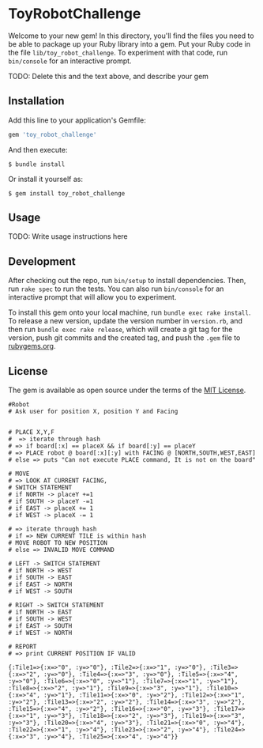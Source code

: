 # ToyRobotChallenge

Welcome to your new gem! In this directory, you'll find the files you need to be able to package up your Ruby library into a gem. Put your Ruby code in the file `lib/toy_robot_challenge`. To experiment with that code, run `bin/console` for an interactive prompt.

TODO: Delete this and the text above, and describe your gem

## Installation

Add this line to your application's Gemfile:

```ruby
gem 'toy_robot_challenge'
```

And then execute:

`$ bundle install`

Or install it yourself as:

`$ gem install toy_robot_challenge`

## Usage

TODO: Write usage instructions here

## Development

After checking out the repo, run `bin/setup` to install dependencies. Then, run `rake spec` to run the tests. You can also run `bin/console` for an interactive prompt that will allow you to experiment.

To install this gem onto your local machine, run `bundle exec rake install`. To release a new version, update the version number in `version.rb`, and then run `bundle exec rake release`, which will create a git tag for the version, push git commits and the created tag, and push the `.gem` file to [rubygems.org](https://rubygems.org).

## License

The gem is available as open source under the terms of the [MIT License](https://opensource.org/licenses/MIT).

```plain
#Robot
# Ask user for position X, position Y and Facing


# PLACE X,Y,F
#  => iterate through hash
# => if board[:x] == placeX && if board[:y] == placeY
# => PLACE robot @ board[:x][:y] with FACING @ [NORTH,SOUTH,WEST,EAST]
# else => puts "Can not execute PLACE command, It is not on the board"

# MOVE
# => LOOK AT CURRENT FACING,
# SWITCH STATEMENT
# if NORTH -> placeY +=1
# if SOUTH -> placeY -=1
# if EAST -> placeX += 1
# if WEST -> placeX -= 1

# => iterate through hash
# if => NEW CURRENT TILE is within hash
# MOVE ROBOT TO NEW POSITION
# else => INVALID MOVE COMMAND

# LEFT -> SWITCH STATEMENT
# if NORTH -> WEST
# if SOUTH -> EAST
# if EAST -> NORTH
# if WEST -> SOUTH

# RIGHT -> SWITCH STATEMENT
# if NORTH -> EAST
# if SOUTH -> WEST
# if EAST -> SOUTH
# if WEST -> NORTH

# REPORT
# => print CURRENT POSITION IF VALID
```

```plain
{:Tile1=>{:x=>"0", :y=>"0"}, :Tile2=>{:x=>"1", :y=>"0"}, :Tile3=>{:x=>"2", :y=>"0"}, :Tile4=>{:x=>"3", :y=>"0"}, :Tile5=>{:x=>"4", :y=>"0"}, :Tile6=>{:x=>"0", :y=>"1"}, :Tile7=>{:x=>"1", :y=>"1"}, :Tile8=>{:x=>"2", :y=>"1"}, :Tile9=>{:x=>"3", :y=>"1"}, :Tile10=>{:x=>"4", :y=>"1"}, :Tile11=>{:x=>"0", :y=>"2"}, :Tile12=>{:x=>"1", :y=>"2"}, :Tile13=>{:x=>"2", :y=>"2"}, :Tile14=>{:x=>"3", :y=>"2"}, :Tile15=>{:x=>"4", :y=>"2"}, :Tile16=>{:x=>"0", :y=>"3"}, :Tile17=>{:x=>"1", :y=>"3"}, :Tile18=>{:x=>"2", :y=>"3"}, :Tile19=>{:x=>"3", :y=>"3"}, :Tile20=>{:x=>"4", :y=>"3"}, :Tile21=>{:x=>"0", :y=>"4"}, :Tile22=>{:x=>"1", :y=>"4"}, :Tile23=>{:x=>"2", :y=>"4"}, :Tile24=>{:x=>"3", :y=>"4"}, :Tile25=>{:x=>"4", :y=>"4"}}

```
